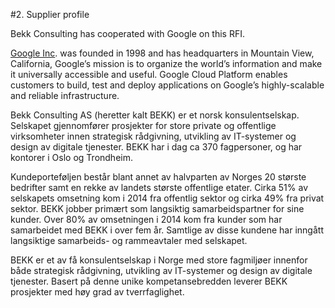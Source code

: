#2. Supplier profile

Bekk Consulting has cooperated with Google on this RFI.

[Google Inc](https://www.google.com/intl/en/about/company/). was founded in 1998 and has headquarters in Mountain View, California, Google’s mission is to organize the world’s information and make it universally accessible and useful. Google Cloud Platform enables customers to build, test and deploy applications on Google’s highly-scalable and reliable infrastructure.

Bekk Consulting AS (heretter kalt BEKK) er et norsk konsulentselskap. Selskapet gjennomfører prosjekter for store private og offentlige virksomheter innen strategisk rådgivning, utvikling av IT-systemer og design av digitale tjenester. BEKK har i dag ca 370 fagpersoner, og har kontorer i Oslo og Trondheim.

Kundeporteføljen består blant annet av halvparten av Norges 20 største bedrifter samt en rekke av landets største offentlige etater. Cirka 51% av selskapets omsetning kom i 2014 fra offentlig sektor og cirka 49% fra privat sektor. BEKK jobber primært som langsiktig samarbeidspartner for sine kunder. Over 80% av omsetningen i 2014 kom fra kunder som har samarbeidet med BEKK i over fem år. Samtlige av disse kundene har inngått langsiktige samarbeids- og rammeavtaler med selskapet. 

BEKK er et av få konsulentselskap i Norge med store fagmiljøer innenfor både strategisk rådgivning, utvikling av IT-systemer og design av digitale tjenester. Basert på denne unike kompetansebredden leverer BEKK prosjekter med høy grad av tverrfaglighet. 